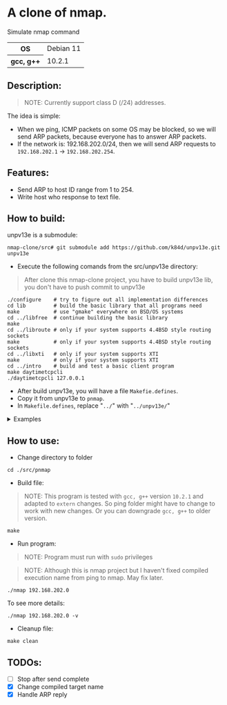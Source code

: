 # A clone of nmap.

Simulate nmap command

<table>
  <tr>
    <th>OS</th>
    <td>Debian 11</td>
  </tr>
  <tr>
    <th>gcc, g++</th>
    <td>10.2.1</td>
  </tr>
</table>

## Description:

> NOTE: Currently support class D (/24) addresses.

The idea is simple:

- When we ping, ICMP packets on some OS may be blocked, so we will send ARP packets, because
  everyone has to answer ARP packets.
- If the network is: 192.168.202.0/24, then we will send ARP requests to
  `192.168.202.1` -> `192.168.202.254`.

## Features:

- Send ARP to host ID range from 1 to 254.
- Write host who response to text file.

## How to build:

unpv13e is a submodule:

```console
nmap-clone/src# git submodule add https://github.com/k84d/unpv13e.git unpv13e
```

- Execute the following comands from the src/unpv13e directory:

> After clone this nmap-clone project, you have to build unpv13e lib, you don't
> have to push commit to unpv13e

```
./configure    # try to figure out all implementation differences
cd lib         # build the basic library that all programs need
make           # use "gmake" everywhere on BSD/OS systems
cd ../libfree  # continue building the basic library
make
cd ../libroute # only if your system supports 4.4BSD style routing sockets
make           # only if your system supports 4.4BSD style routing sockets
cd ../libxti   # only if your system supports XTI
make           # only if your system supports XTI
cd ../intro    # build and test a basic client program
make daytimetcpcli
./daytimetcpcli 127.0.0.1
```

- After build unpv13e, you will have a file `Makefie.defines`.
- Copy it from unpv13e to `pnmap`.
- In `Makefile.defines`, replace "`../`" with "`../unpv13e/`"

<details>
    <summary>Examples</summary>

CFLAGS = -I`../unpv13e/`lib -g -O2 -D_REENTRANT -Wall
LIBS = `../unpv13e/`libunp.a -lpthread
LIBS_XTI = `../unpv13e/`libunpxti.a `../unpv13e/`libunp.a -lpthread

LIBUNP_NAME = `../unpv13e/`libunp.a

LIBUNPXTI_NAME = `../unpv13e/`libunpxti.a

</details>

## How to use:

- Change directory to folder

```console
cd ./src/pnmap
```

- Build file:

> NOTE: This program is tested with `gcc, g++` version `10.2.1` and adapted to
> `extern` changes. So ping folder might have to change to work with new
> changes. Or you can downgrade `gcc, g++` to older version.

```console
make
```

- Run program:

> NOTE: Program must run with `sudo` privileges

> NOTE: Although this is nmap project but I haven't fixed compiled execution
> name from ping to
> nmap. May fix later.

```console
./nmap 192.168.202.0
```

To see more details:

```console
./nmap 192.168.202.0 -v
```

- Cleanup file:

```console
make clean
```

## TODOs:

- [ ] Stop after send complete
- [x] Change compiled target name
- [x] Handle ARP reply
